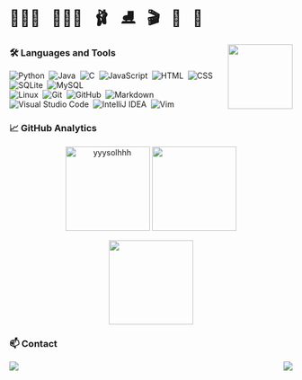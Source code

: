 
# 🧗🏻‍♀️&nbsp;&nbsp;&nbsp;🤸🏻‍♀&nbsp;&nbsp;&nbsp;🩰&nbsp;&nbsp;&nbsp;⛸&nbsp;&nbsp;&nbsp;🎬&nbsp;&nbsp;&nbsp;🎹&nbsp;&nbsp;&nbsp;🎻&nbsp;&nbsp;&nbsp;

<img align="right" height="115" src="http://mazassumnida.wtf/api/v2/generate_badge?boj=solbaram"/>

### 🛠 Languages and Tools
<!-- <p align="left">
  <img src="https://img.shields.io/badge/-Python-05122A?style=flat&logo=python"/>
  <img src="https://img.shields.io/badge/-Java-05122A?style=flat&logo=Java&logoColor=FFA518"/>
  <img src="https://img.shields.io/badge/-C-05122A?style=flat&logo=C&logoColor=A8B9CC"/>
</p>
<p align="left">
  <img src="https://img.shields.io/badge/-JavaScript-05122A?style=flat&logo=javascript"/>
  <img src="https://img.shields.io/badge/-HTML-05122A?style=flat&logo=HTML5"/>
  <img src="https://img.shields.io/badge/-CSS-05122A?style=flat&logo=CSS3&logoColor=1572B6"/>
</p>
<p align="left">
  <img src="https://img.shields.io/badge/-SQLite-05122A?style=flat&logo=SQLite&logoColor=003B57"/>
  <img src="https://img.shields.io/badge/-MySQL-05122A?style=flat&logo=MySQL&logoColor=4479A1"/>
  <img src="https://img.shields.io/badge/-Linux-05122A?style=flat&logo=Linux&logoColor=FCC624"/>
</p>
<p align="left">
  <img src="https://img.shields.io/badge/-Git-05122A?style=flat&logo=git"/>
  <img src="https://img.shields.io/badge/-GitHub-05122A?style=flat&logo=github"/>
  <img src="https://img.shields.io/badge/-Markdown-05122A?style=flat&logo=markdown"/>
</p>
<p align="left">
  <img src="https://img.shields.io/badge/-Visual%20Studio%20Code-05122A?style=flat&logo=visual-studio-code&logoColor=007ACC"/>
  <img src="https://img.shields.io/badge/-IntelliJ%20IDEA-05122A?style=flat&logo=IntelliJ-IDEA"/>
  <img src="https://img.shields.io/badge/-Vim-05122A?style=flat&logo=Vim&logoColor=019733"/>
</p>
 -->
                                                                   
![Python](https://img.shields.io/badge/-Python-060F2C?style=flat&logo=python)&nbsp;
![Java](https://img.shields.io/badge/-Java-060F2C?style=flat&logo=Java&logoColor=FFA518)&nbsp;
![C](https://img.shields.io/badge/-C-060F2C?style=flat&logo=C&logoColor=A8B9CC)&nbsp;
![JavaScript](https://img.shields.io/badge/-JavaScript-060F2C?style=flat&logo=javascript)&nbsp;
![HTML](https://img.shields.io/badge/-HTML-060F2C?style=flat&logo=HTML5)&nbsp;
![CSS](https://img.shields.io/badge/-CSS-060F2C?style=flat&logo=CSS3&logoColor=1572B6)&nbsp;
![SQLite](https://img.shields.io/badge/-SQLite-060F2C?style=flat&logo=SQLite&logoColor=003B57)&nbsp;
![MySQL](https://img.shields.io/badge/-MySQL-060F2C?style=flat&logo=MySQL&logoColor=4479A1)&nbsp;\
![Linux](https://img.shields.io/badge/-Linux-060F2C?style=flat&logo=Linux&logoColor=FCC624)&nbsp;
![Git](https://img.shields.io/badge/-Git-060F2C?style=flat&logo=git)&nbsp;
![GitHub](https://img.shields.io/badge/-GitHub-060F2C?style=flat&logo=github)&nbsp;
![Markdown](https://img.shields.io/badge/-Markdown-060F2C?style=flat&logo=markdown)
![Visual Studio Code](https://img.shields.io/badge/-Visual%20Studio%20Code-060F2C?style=flat&logo=visual-studio-code&logoColor=007ACC)&nbsp;
![IntelliJ IDEA](https://img.shields.io/badge/-IntelliJ%20IDEA-060F2C?style=flat&logo=IntelliJ-IDEA)&nbsp;
![Vim](https://img.shields.io/badge/-Vim-060F2C?style=flat&logo=Vim&logoColor=019733)
 
### 📈 GitHub Analytics
<p align="center">
  <img height="150em" src="https://github-readme-streak-stats.herokuapp.com/?user=yyysolhhh&theme=algolia" alt="yyysolhhh"/>
  <img height="150em" src="https://github-readme-stats.vercel.app/api/top-langs/?username=yyysolhhh&layout=compact&langs_count=9&theme=algolia&exclude_repo=yyysolhhh.github.io,github-slideshow"/>
</p>
<p align="center">
  <img height="150em" src="https://github-readme-stats.vercel.app/api?username=yyysolhhh&theme=algolia&show_icons=true&include_all_commits=true&count_private=true&custom_title=GitHub Stats&hide=stars"/>
</p>

### 📫 Contact
<a href="https://instagram.com/yyysolhhh"><img align="left" src="https://img.shields.io/badge/-@yyysolhhh-E4405F?style=flat&logo=Instagram&logoColor=white"/></a>

<img align="right" src="https://hits.seeyoufarm.com/api/count/incr/badge.svg?url=https%3A%2F%2Fgithub.com%2Fyyysolhhh&count_bg=%2382A9FE&title_bg=%23242938&icon=&icon_color=%23E7E7E7&title=hits&edge_flat=false"/>



<!--
**yyysolhhh/yyysolhhh** is a ✨ _special_ ✨ repository because its `README.md` (this file) appears on your GitHub profile.

Here are some ideas to get you started:

- 🔭 I’m currently working on ...
- 🌱 I’m currently learning ...
- 👯 I’m looking to collaborate on ...
- 🤔 I’m looking for help with ...
- 💬 Ask me about ...
- 📫 How to reach me: ...
- 😄 Pronouns: ...
- ⚡ Fun fact: ...
-->
